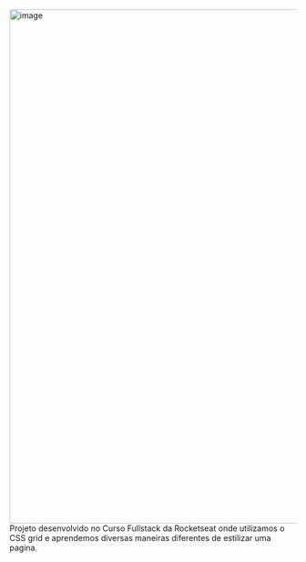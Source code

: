 <img width="1896" height="903" alt="image" src="https://github.com/user-attachments/assets/1f33747e-3847-4135-9058-f48e5b016899" />
Projeto desenvolvido no Curso Fullstack da Rocketseat onde utilizamos o CSS grid e aprendemos diversas maneiras diferentes de estilizar uma pagina. 
